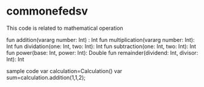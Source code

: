 # commonefedsv

This code is related to mathematical operation

fun addition(vararg number: Int) : Int
fun multiplication(vararg number: Int): Int 
fun dividation(one: Int, two: Int): Int 
fun subtraction(one: Int, two: Int): Int 
fun power(base: Int, power: Int): Double
fun remainder(dividend: Int, divisor: Int): Int

sample code
var calculation=Calculation()
var sum=calculation.addition(1,1,2);
